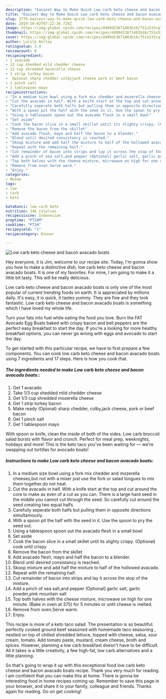 ```yaml
---
description: "Easiest Way to Make Quick Low carb keto cheese and bacon avacado boats"
title: "Easiest Way to Make Quick Low carb keto cheese and bacon avacado boats"
slug: 3778-easiest-way-to-make-quick-low-carb-keto-cheese-and-bacon-avacado-boats
date: 2019-10-02T07:22:26.726Z
image: https://img-global.cpcdn.com/recipes/d499d13671483b16/751x532cq70/low-carb-keto-cheese-and-bacon-avacado-boats-recipe-main-photo.jpg
thumbnail: https://img-global.cpcdn.com/recipes/d499d13671483b16/751x532cq70/low-carb-keto-cheese-and-bacon-avacado-boats-recipe-main-photo.jpg
cover: https://img-global.cpcdn.com/recipes/d499d13671483b16/751x532cq70/low-carb-keto-cheese-and-bacon-avacado-boats-recipe-main-photo.jpg
author: Lucile Kelley
ratingvalue: 3.4
reviewcount: 8
recipeingredient:
- 1 avacado
- 13 cup shedded mild chedder cheese
- 13 cup shredded mozerella cheese
- 1 strip turkey bacon
-  Opional sharp chedder colbyjack cheese pork or beef bacon
- 1 pinch salt
- 1 tablespoon mayo
recipeinstructions:
- "In a medium size bowl using a fork mix chedder and mozerella cheeses,but not with a mixer just use the fork or salad tongues to mix them together.do not heat."
- "Cut the avacado in half. With a knife start at the top and cut around the core to make as even of a cut as you can. There is a large hard seed in the middle you cannot cut through the seed. So carefully cut around the seed creating two equal halfs."
- "Carefully seperate both halfs but pulling them in opposite directions simultaniously."
- "With a spoon pit the half with the seed in it. Use the spoon to pry the seed out."
- "Using a tablespoon spoon out the avacado flesh in a small bowl"
- "Set aside"
- "Cook the bacon slice in a small skillet until its slighty crispy. (Optional) cook until crispy"
- "Remove the bacon from the skillet"
- "Add avacado flesh, mayo and half the bacon to a blender."
- "Blend until desired consistancy is reached."
- "Skoop mixture and add half the mixture to half of the hollowed avacado."
- "Repeat with the remaining half."
- "Cut remainder of bacon into strips and lay it across the stop of the mixture."
- "Add a pinch of sea salt,and pepper (Optional] garlic salt, garlic powder,pink mountain salt"
- "Top both halves with the cheese mixture, microwave on high for one minute. (Bake in oven at 375) for 5 minutes or until cheese is melted."
- "Remove from oven.Serve warm."
- "Enjoy."
categories:
- Resep
tags:
- low
- carb
- keto

katakunci: low carb keto
nutrition: 146 calories
recipecuisine: Indonesian
preptime: "PT28M"
cooktime: "PT1H"
recipeyield: "1"
recipecategory: Dinner

---
```



![Low carb keto cheese and bacon avacado boats](https://img-global.cpcdn.com/recipes/d499d13671483b16/751x532cq70/low-carb-keto-cheese-and-bacon-avacado-boats-recipe-main-photo.jpg)

Hey everyone, it is Jim, welcome to our recipe site. Today, I'm gonna show you how to make a distinctive dish, low carb keto cheese and bacon avacado boats. It is one of my favorites. For mine, I am going to make it a little bit tasty. This will be really delicious.

Low carb keto cheese and bacon avacado boats is only one of the most popular of current trending foods on earth. It is appreciated by millions daily. It's easy, it is quick, it tastes yummy. They are fine and they look fantastic. Low carb keto cheese and bacon avacado boats is something which I have loved my whole life.

Turn your fats into fuel while eating the food you love. Burn the FAT Avocado Egg Boats baked with crispy bacon and bell peppers are the perfect easy breakfast to start the day. If you&#39;re a looking for more healthy breakfast options, you can never go wrong with eggs and avocado to start the day.


To get started with this particular recipe, we have to first prepare a few components. You can cook low carb keto cheese and bacon avacado boats using 7 ingredients and 17 steps. Here is how you cook that.

##### The ingredients needed to make Low carb keto cheese and bacon avacado boats::

1. Get 1 avacado
1. Take 1/3 cup shedded mild chedder cheese
1. Get 1/3 cup shredded mozerella cheese
1. Get 1 strip turkey bacon
1. Make ready  (Opional) sharp chedder, colby,jack cheese, pork or beef bacon
1. Get 1 pinch salt
1. Get 1 tablespoon mayo


With spoon or knife, clean the inside of both of the sides. Low carb broccoli salad bursts with flavor and crunch. Perfect for meal prep, weeknights, holidays and more! This is the keto taco you&#39;ve been waiting for — we&#39;re swapping out tortillas for avocado boats! 

##### Instructions to make Low carb keto cheese and bacon avacado boats:

1. In a medium size bowl using a fork mix chedder and mozerella cheeses,but not with a mixer just use the fork or salad tongues to mix them together.do not heat.
1. Cut the avacado in half. With a knife start at the top and cut around the core to make as even of a cut as you can. There is a large hard seed in the middle you cannot cut through the seed. So carefully cut around the seed creating two equal halfs.
1. Carefully seperate both halfs but pulling them in opposite directions simultaniously.
1. With a spoon pit the half with the seed in it. Use the spoon to pry the seed out.
1. Using a tablespoon spoon out the avacado flesh in a small bowl
1. Set aside
1. Cook the bacon slice in a small skillet until its slighty crispy. (Optional) cook until crispy
1. Remove the bacon from the skillet
1. Add avacado flesh, mayo and half the bacon to a blender.
1. Blend until desired consistancy is reached.
1. Skoop mixture and add half the mixture to half of the hollowed avacado.
1. Repeat with the remaining half.
1. Cut remainder of bacon into strips and lay it across the stop of the mixture.
1. Add a pinch of sea salt,and pepper (Optional] garlic salt, garlic powder,pink mountain salt
1. Top both halves with the cheese mixture, microwave on high for one minute. (Bake in oven at 375) for 5 minutes or until cheese is melted.
1. Remove from oven.Serve warm.
1. Enjoy.


This recipe is more of a keto taco salad. The presentation is so beautiful: perfectly cooked ground beef seasoned with homemade taco seasoning , nestled on top of chilled shredded lettuce, topped with cheese, salsa, sour cream, tomato. Add tomato paste, mustard, cream cheese, broth and spices. However, planning a low carb breakfast doesn&#39;t have to be difficult. All it takes is a little creativity, a few high-fat, low carb alternatives and a little planning. 

So that's going to wrap it up with this exceptional food low carb keto cheese and bacon avacado boats recipe. Thank you very much for reading. I am confident that you can make this at home. There is gonna be interesting food in home recipes coming up. Remember to save this page in your browser, and share it to your family, colleague and friends. Thanks again for reading. Go on get cooking!
